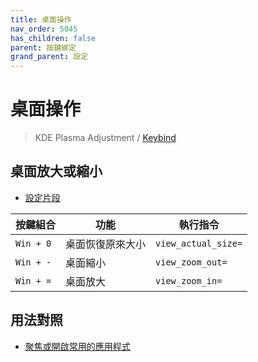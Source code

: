 ```yaml
---
title: 桌面操作
nav_order: 5045
has_children: false
parent: 按鍵綁定
grand_parent: 設定
---
```



# 桌面操作

> KDE Plasma Adjustment / [Keybind](https://github.com/samwhelp/note-about-kubuntu/tree/gh-pages/_demo/prototype/de/kde-plasma/part/keybind/kde-plasma-keybind-main)


## 桌面放大或縮小

* [設定片段](https://github.com/samwhelp/lingmo-adjustment/blob/main/prototype/main/lingmo-config/locale/en_us/Lingmo-Dark/asset/overlay/etc/skel/.config/kglobalshortcutsrc#L195-L197)

| 按鍵組合          | 功能           | 執行指令              |
| ----------------- | -------------- | ---------------------------- |
| `Win + 0` | 桌面恢復原來大小 | `view_actual_size=` |
| `Win + -` | 桌面縮小  | `view_zoom_out=` |
| `Win + =` | 桌面放大 | `view_zoom_in=`  |




## 用法對照

* [聚焦或開啟常用的應用程式](https://samwhelp.github.io/note-about-kubuntu/read/config/keybind/application-focus-or-launch-favorite.html)
